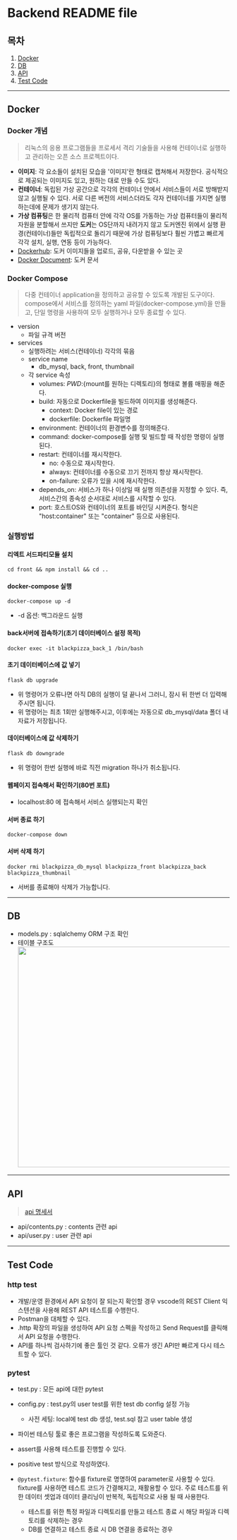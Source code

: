# Backend README file

## 목차

1. [Docker](#Docker)
2. [DB](#DB)
3. [API](#API)
4. [Test Code](#Test-Code)

---

## Docker

### Docker 개념

> 리눅스의 응용 프로그램들을 프로세서 격리 기술들을 사용해 컨테이너로 실행하고 관리하는 오픈 소스 프로젝트이다.

- **이미지**: 각 요소들이 설치된 모습을 '이미지'란 형태로 캡쳐해서 저장한다. 공식적으로 제공되는 이미지도 있고, 원하는 대로 만들 수도 있다.
- **컨테이너**: 독립된 가상 공간으로 각각의 컨테이너 안에서 서비스들이 서로 방해받지 않고 실행될 수 있다. 서로 다른 버전의 서비스더라도 각자 컨테이너를 가지면 실행하는데에 문제가 생기지 않는다.
- **가상 컴퓨팅**은 한 물리적 컴퓨터 안에 각각 OS를 가동하는 가상 컴퓨터들이 물리적 자원을 분할해서 쓰지만 **도커**는 OS단까지 내려가지 않고 도커엔진 위에서 실행 환경(컨테이너)들만 독립적으로 돌리기 때문에 가상 컴퓨팅보다 훨씬 가볍고 빠르게 각각 설치, 실행, 연동 등이 가능하다.
- [Dockerhub](https://hub.docker.com/): 도커 이미지들을 업로드, 공유, 다운받을 수 있는 곳
- [Docker Document](https://docs.docker.com/): 도커 문서

### Docker Compose

> 다중 컨테이너 application을 정의하고 공유할 수 있도록 개발된 도구이다. compose에서 서비스를 정의하는 yaml 파일(docker-compose.yml)을 만들고, 단일 명령을 사용하여 모두 실행하거나 모두 종료할 수 있다.

- version
  - 파일 규격 버전
- services
  - 실행하려는 서비스(컨테이너) 각각의 묶음
  - service name
    - db_mysql, back, front, thumbnail
  - 각 service 속성
    - volumes: ​${PWD}:${mount를 원하는 디렉토리}의 형태로 볼륨 매핑을 해준다.
    - build: 자동으로 Dockerfile을 빌드하여 이미지를 생성해준다.
      - context: Docker file이 있는 경로
      - dockerfile: Dockerfile 파일명
    - environment: 컨테이너의 환경변수를 정의해준다.
    - command: docker-compose를 실행 및 빌드할 때 작성한 명령이 실행된다.
    - restart: 컨테이너를 재시작한다.
      - no: 수동으로 재시작한다.
      - always: 컨테이너를 수동으로 끄기 전까지 항상 재시작한다.
      - on-failure: 오류가 있을 시에 재시작한다.
    - depends_on: 서비스가 하나 이상일 때 실행 의존성을 지정할 수 있다. 즉, 서비스간의 종속성 순서대로 서비스를 시작할 수 있다.
    - port: 호스트OS와 컨테이너의 포트를 바인딩 시켜준다. 형식은 "host:container" 또는 "container" 등으로 사용된다.

### 실행방법

#### 리엑트 서드파티모듈 설치

`cd front && npm install && cd ..`

#### docker-compose 실행

`docker-compose up -d`

- -d 옵션: 백그라운드 실행

#### back서버에 접속하기(초기 데이터베이스 설정 목적)

`docker exec -it blackpizza_back_1 /bin/bash`

#### 초기 데이터베이스에 값 넣기

`flask db upgrade`

- 위 명령어가 오류나면 아직 DB의 실행이 덜 끝나서 그러니, 잠시 뒤 한번 더 입력해주시면 됩니다.
- 위 명령어는 최초 1회만 실행해주시고, 이후에는 자동으로 db_mysql/data 폴더 내 자료가 저장됩니다.

#### 데이터베이스에 값 삭제하기

`flask db downgrade`

- 위 명령어 한번 실행에 바로 직전 migration 하나가 취소됩니다.

#### 웹페이지 접속해서 확인하기(80번 포트)

- localhost:80 에 접속해서 서비스 실행되는지 확인

#### 서버 종료 하기

`docker-compose down`

#### 서버 삭제 하기

`docker rmi blackpizza_db_mysql blackpizza_front blackpizza_back blackpizza_thumbnail`

- 서버를 종료해야 삭제가 가능합니다.

---

## DB

- models.py : sqlalchemy ORM 구조 확인
- 테이블 구조도
  <img src="/uploads/6c162f0693731ff8bf2ba9538a07bbc3/db2.png" height="500">

---

## API

> [api 명세서](https://kdt-gitlab.elice.io/003-part3-ottservice/team1/blackpizza/-/wikis/api%20list)

- api/contents.py : contents 관련 api
- api/user.py : user 관련 api

---

## Test Code

### http test

- 개발/운영 환경에서 API 요청이 잘 되는지 확인할 경우 vscode의 REST Client 익스텐션을 사용해 REST API 테스트를 수행한다.
- Postman을 대체할 수 있다.
- .http 확장의 파일을 생성하여 API 요청 스펙을 작성하고 Send Request를 클릭해서 API 요청을 수행한다.
- API를 하나씩 검사하기에 좋은 툴인 것 같다. 오류가 생긴 API만 빠르게 다시 테스트할 수 있다.

### pytest

- test.py : 모든 api에 대한 pytest
- config.py : test.py의 user test를 위한 test db config 설정 가능

  - 사전 세팅: local에 test db 생성, test.sql 참고 user table 생성

- 파이썬 테스팅 툴로 좋은 프로그램을 작성하도록 도와준다.
- assert를 사용해 테스트를 진행할 수 있다.
- positive test 방식으로 작성하였다.
- `@pytest.fixture`: 함수를 fixture로 명명하여 parameter로 사용할 수 있다. fixture를 사용하면 테스트 코드가 간결해지고, 재활용할 수 있다. 주로 테스트를 위한 데이터 셋업과 데이터 클리닝이 반복적, 독립적으로 사용 될 때 사용한다.
  - 테스트를 위한 특정 파일과 디렉토리를 만들고 테스트 종료 시 해당 파일과 디렉토리를 삭제하는 경우
  - DB를 연결하고 테스트 종료 시 DB 연결을 종료하는 경우
